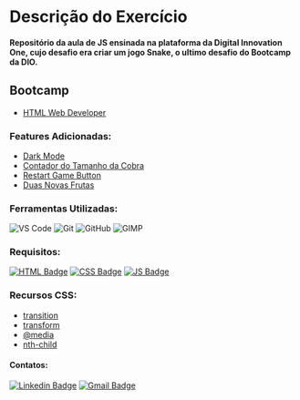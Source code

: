 # Descrição do Exercício

#### Repositório da aula de JS ensinada na plataforma da Digital Innovation One, cujo desafio era criar um jogo Snake, o ultimo desafio do Bootcamp da DIO.

## Bootcamp

* [HTML Web Developer](https://web.digitalinnovation.one/track/html-web-developer)

### Features Adicionadas:

* [Dark Mode](https://www.w3schools.com/Jsref/met_element_addeventlistener.asp)
* [Contador do Tamanho da Cobra](https://developer.mozilla.org/pt-BR/docs/Web/JavaScript/Reference/Global_Objects/Array/pop)
* [Restart Game Button](https://www.w3schools.com/jsref/event_onclick.asp)
* [Duas Novas Frutas](https://developer.mozilla.org/pt-BR/docs/Web/JavaScript/Reference/Global_Objects/Array/push)

### Ferramentas Utilizadas:

![VS Code](http://img.shields.io/badge/-VS%20Code-007ACC?style=flat-square&logo=visual-studio-code&logoColor=ffffff)
![Git](https://img.shields.io/badge/-Git-%23F05032?style=flat-square&logo=git&logoColor=ffffff)
![GitHub](https://img.shields.io/badge/-GitHub-181717?style=flat-square&logo=github&logoColor=ffffff)
![GIMP](https://img.shields.io/badge/-GIMP-ffffff?style=flat-square&logo=gimp&logoColor=181717)

### Requisitos:

[![HTML Badge](https://img.shields.io/badge/-HTML5-%23E44D27?style=flat-square&logo=html5&logoColor=ffffff&link=https://www.w3schools.com/html/)](https://www.w3schools.com/html/) 
[![CSS Badge](https://img.shields.io/badge/-CSS3-%231572B6?style=flat-square&logo=css3&logoColor=ffffff&link=https://developer.mozilla.org/pt-BR/docs/Web/CSS)](https://developer.mozilla.org/pt-BR/docs/Web/CSS)
[![JS Badge](https://img.shields.io/badge/-JavaScript-%23F7DF1E?style=flat-square&logo=javascript&logoColor=black&link=https://www.w3schools.com/js/default.asp)](https://www.w3schools.com/js/default.asp)

### Recursos CSS:

* [transition](https://www.w3schools.com/css/css3_transitions.asp)
* [transform](https://www.w3schools.com/cssref/css3_pr_transform.asp)
* [@media](https://developer.mozilla.org/pt-BR/docs/Web/CSS/@media)
* [nth-child](https://www.w3schools.com/cssref/sel_nth-child.asp)

#### Contatos:

[![Linkedin Badge](https://img.shields.io/badge/-LinkedIn-blue?style=flat-square&logo=Linkedin&logoColor=white&link=https://https://www.linkedin.com/in/jodecir/)](https://www.linkedin.com/in/jodecir/) 
[![Gmail Badge](https://img.shields.io/badge/-Gmail-c14438?style=flat-square&logo=Gmail&logoColor=white&link=mailto:jodecirneto@gmail.com)](mailto:jodecirneto@gmail.com)
